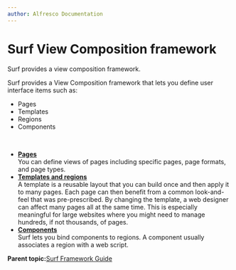 ```yaml
---
author: Alfresco Documentation
---
```


# Surf View Composition framework

Surf provides a view composition framework.

Surf provides a View Composition framework that lets you define user interface items such as:

-   Pages
-   Templates
-   Regions
-   Components

 

-   **[Pages](../tasks/surf-page-view.md)**  
You can define views of pages including specific pages, page formats, and page types.
-   **[Templates and regions](../concepts/surf-templates-regions.md)**  
A template is a reusable layout that you can build once and then apply it to many pages. Each page can then benefit from a common look-and-feel that was pre-prescribed. By changing the template, a web designer can affect many pages all at the same time. This is especially meaningful for large websites where you might need to manage hundreds, if not thousands, of pages.
-   **[Components](../concepts/surf-components.md)**  
Surf lets you bind components to regions. A component usually associates a region with a web script.

**Parent topic:**[Surf Framework Guide](../concepts/surf-fwork-intro.md)

